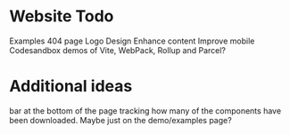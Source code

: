 Website Todo
==============
Examples
404 page
Logo
Design
Enhance content
Improve mobile
Codesandbox demos of Vite, WebPack, Rollup and Parcel?

Additional ideas
==============
bar at the bottom of the page tracking how many of the components have been downloaded. Maybe just on the demo/examples page?
